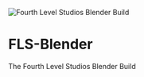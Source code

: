 ![Fourth Level Studios Blender Build](https://i.imgur.com/HceCsED.png)

# FLS-Blender
The Fourth Level Studios Blender Build

